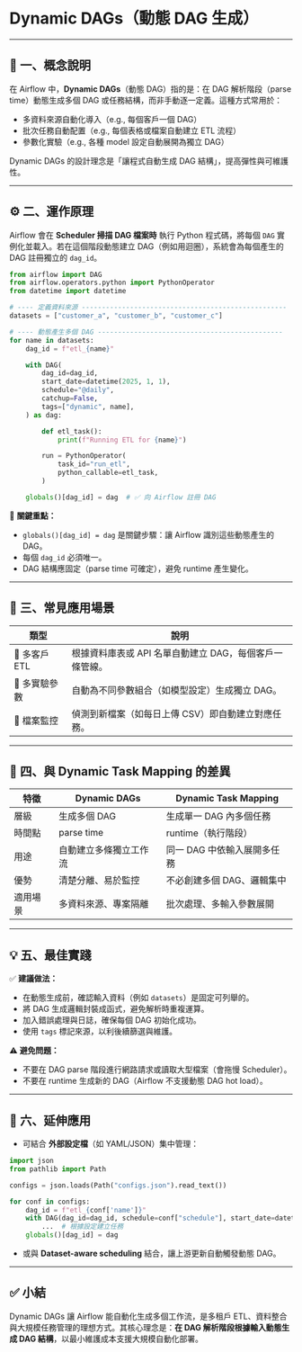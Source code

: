 # Dynamic DAGs（動態 DAG 生成）

---

## 🧩 一、概念說明

在 Airflow 中，**Dynamic DAGs**（動態 DAG）指的是：在 DAG 解析階段（parse time）動態生成多個 DAG 或任務結構，而非手動逐一定義。這種方式常用於：

* 多資料來源自動化導入（e.g., 每個客戶一個 DAG）
* 批次任務自動配置（e.g., 每個表格或檔案自動建立 ETL 流程）
* 參數化實驗（e.g., 各種 model 設定自動展開為獨立 DAG）

Dynamic DAGs 的設計理念是「讓程式自動生成 DAG 結構」，提高彈性與可維護性。

---

## ⚙️ 二、運作原理

Airflow 會在 **Scheduler 掃描 DAG 檔案時** 執行 Python 程式碼，將每個 `DAG` 實例化並載入。若在這個階段動態建立 DAG（例如用迴圈），系統會為每個產生的 DAG 註冊獨立的 `dag_id`。

```python
from airflow import DAG
from airflow.operators.python import PythonOperator
from datetime import datetime

# ---- 定義資料來源 ---------------------------------------------------
datasets = ["customer_a", "customer_b", "customer_c"]

# ---- 動態產生多個 DAG ----------------------------------------------
for name in datasets:
    dag_id = f"etl_{name}"

    with DAG(
        dag_id=dag_id,
        start_date=datetime(2025, 1, 1),
        schedule="@daily",
        catchup=False,
        tags=["dynamic", name],
    ) as dag:

        def etl_task():
            print(f"Running ETL for {name}")

        run = PythonOperator(
            task_id="run_etl",
            python_callable=etl_task,
        )

    globals()[dag_id] = dag  # ✅ 向 Airflow 註冊 DAG
```

📘 **關鍵重點：**

* `globals()[dag_id] = dag` 是關鍵步驟：讓 Airflow 識別這些動態產生的 DAG。
* 每個 `dag_id` 必須唯一。
* DAG 結構應固定（parse time 可確定），避免 runtime 產生變化。

---

## 🧠 三、常見應用場景

| 類型         | 說明                               |
| ---------- | -------------------------------- |
| 🔹 多客戶 ETL | 根據資料庫表或 API 名單自動建立 DAG，每個客戶一條管線。 |
| 🔹 多實驗參數   | 自動為不同參數組合（如模型設定）生成獨立 DAG。        |
| 🔹 檔案監控    | 偵測到新檔案（如每日上傳 CSV）即自動建立對應任務。      |

---

## 🧩 四、與 Dynamic Task Mapping 的差異

| 特徵   | Dynamic DAGs | Dynamic Task Mapping |
| ---- | ------------ | -------------------- |
| 層級   | 生成多個 DAG     | 生成單一 DAG 內多個任務       |
| 時間點  | parse time   | runtime（執行階段）        |
| 用途   | 自動建立多條獨立工作流  | 同一 DAG 中依輸入展開多任務     |
| 優勢   | 清楚分離、易於監控    | 不必創建多個 DAG、邏輯集中      |
| 適用場景 | 多資料來源、專案隔離   | 批次處理、多輸入參數展開         |

---

## 💡 五、最佳實踐

✅ **建議做法：**

* 在動態生成前，確認輸入資料（例如 `datasets`）是固定可列舉的。
* 將 DAG 生成邏輯封裝成函式，避免解析時重複運算。
* 加入錯誤處理與日誌，確保每個 DAG 初始化成功。
* 使用 `tags` 標記來源，以利後續篩選與維護。

⚠️ **避免問題：**

* 不要在 DAG parse 階段進行網路請求或讀取大型檔案（會拖慢 Scheduler）。
* 不要在 runtime 生成新的 DAG（Airflow 不支援動態 DAG hot load）。

---

## 📘 六、延伸應用

* 可結合 **外部設定檔**（如 YAML/JSON）集中管理：

```python
import json
from pathlib import Path

configs = json.loads(Path("configs.json").read_text())

for conf in configs:
    dag_id = f"etl_{conf['name']}"
    with DAG(dag_id=dag_id, schedule=conf["schedule"], start_date=datetime(2025, 1, 1)) as dag:
        ...  # 根據設定建立任務
    globals()[dag_id] = dag
```

* 或與 **Dataset-aware scheduling** 結合，讓上游更新自動觸發動態 DAG。

---

## ✅ 小結

Dynamic DAGs 讓 Airflow 能自動化生成多個工作流，是多租戶 ETL、資料整合與大規模任務管理的理想方式。其核心理念是：**在 DAG 解析階段根據輸入動態生成 DAG 結構**，以最小維護成本支援大規模自動化部署。
